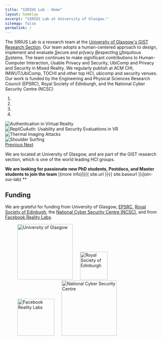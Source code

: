 ```yaml
---
title: "SIRIUS Lab - Home"
layout: homelay
excerpt: "SIRIUS Lab at University of Glasgow."
sitemap: false
permalink: /
---
```


The SIRIUS Lab is a research team at the [University of Glasgow's GIST Research Section](https://www.gla.ac.uk/schools/computing/research/researchsections/gist-section/). 
Our team adopts a human-centered approach to design, implement and evaluate <span style="text-decoration: underline">*S*</span>ecure and pr<span style="text-decoration: underline">*I*</span>vacy <span style="text-decoration: underline">*R*</span>espectIng <span style="text-decoration: underline">*U*</span>biquitous <span style="text-decoration: underline">*S*</span>ystems. The team continues to make significant contributions to Human-Computer Interaction, Usable Privacy and Security, UbiComp and Privacy and Security in Mixed Reality. We regularly publish at ACM CHI, IMWUT/UbiComp, TOCHI and other top HCI, ubicomp and security venues. Our work is funded by the Engineering and Physical Sciences Research Council (EPSRC), Royal Society of Edinburgh, and the National Cyber Security Centre (NCSC)



<div markdown="0" id="carousel" class="carousel slide" data-ride="carousel" data-interval="5000" data-pause="hover" >
    <!-- Menu -->
    <ol class="carousel-indicators">
        <li data-target="#carousel" data-slide-to="0" class="active"></li>
        <li data-target="#carousel" data-slide-to="1"></li>
        <li data-target="#carousel" data-slide-to="2"></li>
        <li data-target="#carousel" data-slide-to="3"></li>
        <!-- add new sliders here -->
    </ol>
    <!-- Items -->
    <div class="carousel-inner" markdown="0">
        <div class="item active">
            <img src="{{ site.url }}{{ site.baseurl }}/images/slider7001400/VRAuthentication.jpg" alt="Authentication in Virtual Reality" />
        </div>
        <div class="item">
            <img src="{{ site.url }}{{ site.baseurl }}/images/slider7001400/RepliCueAuthCHI.jpg" alt="RepliCuAuth: Usability and Security Evaluations in VR" />
        </div>
        <div class="item">
            <img src="{{ site.url }}{{ site.baseurl }}/images/slider7001400/thermal2.jpg" alt="Thermal Imaging Attacks" />
        </div>
        <div class="item">
            <img src="{{ site.url }}{{ site.baseurl }}/images/slider7001400/shoulder-surfing.jpg" alt="Shoulder Surfing" />
        </div>
     <!-- and here -->
    </div>
  <a class="left carousel-control" href="#carousel" role="button" data-slide="prev">
    <span class="glyphicon glyphicon-chevron-left" aria-hidden="true"></span>
    <span class="sr-only">Previous</span>
  </a>
  <a class="right carousel-control" href="#carousel" role="button" data-slide="next">
    <span class="glyphicon glyphicon-chevron-right" aria-hidden="true"></span>
    <span class="sr-only">Next</span>
  </a>
</div>



We are located at University of Glasgow, and are part of the GIST research section, which is one of the world leading HCI groups. 


 **We are  looking for passionate new PhD students, Postdocs, and Master students to join the team** [(more info)]({{ site.url }}{{ site.baseurl }}/join-our-lab) **


<h2>Funding</h2>

We are grateful for funding from University of Glasgow, [EPSRC](https://epsrc.ukri.org/), [Royal Society of Edinbugh](https://www.rse.org.uk/), the [National Cyber Security Centre (NCSC)](https://www.ncsc.gov.uk/), and from [Facebook Reality Labs](https://research.fb.com/).


<figure class="fourth">
  <img src="{{ site.url }}{{ site.baseurl }}/images/logopic/UoG-colour.png" style="width: 180px; margin-right: 20px" alt="University of Glasgow">
  <img src="{{ site.url }}{{ site.baseurl }}/images/logopic/rse.png" style="width: 90px; margin-right: 20px" alt="Royal Society of Edinburgh">
  <img src="{{ site.url }}{{ site.baseurl }}/images/logopic/fb.png" style="width: 120px; margin-right: 20px" alt="Facebook Reality Labs">
 <img alt="National Cyber Security Centre" src="{{ site.url }}{{ site.baseurl }}/images/logopic/ncsc.jpg" style="width: 180px; margin-right: 20px">
</figure>
<!--

<h2>Collaborations (since 2017)</h2>
{% for academic_collaborator in site.data.academic_collaborations %}
	{{ academic_collaborator.name }}
{% endfor %}


<h2>Non-academic Collaborations</h2>
{% for nonacademic_collaborator in site.data.nonacademic_collaborations %}
	{{ nonacademic_collaborator.name }}
{% endfor %}

-->